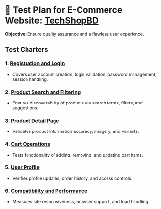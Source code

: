 # 🧪 Test Plan for E-Commerce Website: [TechShopBD](https://techshopbd.com)

**Objective**: Ensure quality assurance and a flawless user experience.

## Test Charters

### 1. [Registration and Login](./test-charters/login_and_registration.md)
- Covers user account creation, login validation, password management, session handling.

### 2. [Product Search and Filtering](./test-charters/product-search-filtering.md)
- Ensures discoverability of products via search terms, filters, and suggestions.

### 3. [Product Detail Page](./test-charters/product-detail-page.md)
- Validates product information accuracy, imagery, and variants.

### 4. [Cart Operations](./test-charters/cart-operations.md)
- Tests functionality of adding, removing, and updating cart items.

### 5. [User Profile](./test-charters/user-profile.md)
- Verifies profile updates, order history, and access controls.

### 6. [Compatibility and Performance](./test-charters/compatibility-performance.md)
- Measures site responsiveness, browser support, and load handling.
